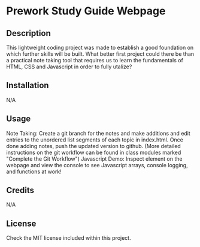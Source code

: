 # Prework Study Guide Webpage

## Description

This lightweight coding project was made to establish a good foundation on which further skills will be built. What better first project could there be than a practical note taking tool that requires us to learn the fundamentals of HTML, CSS and Javascript in order to fully utalize?

## Installation

N/A

## Usage

Note Taking:
    Create a git branch for the notes and make additions and edit entries to the unordered list segments of each topic in index.html. Once done adding notes, push the updated version to github. (More detailed instructions on the git workflow can be found in class modules marked "Complete the Git Workflow")
Javascript Demo:
    Inspect element on the webpage and view the console to see Javascript arrays, console logging, and functions at work!

## Credits

N/A

## License

Check the MIT license included within this project. 


